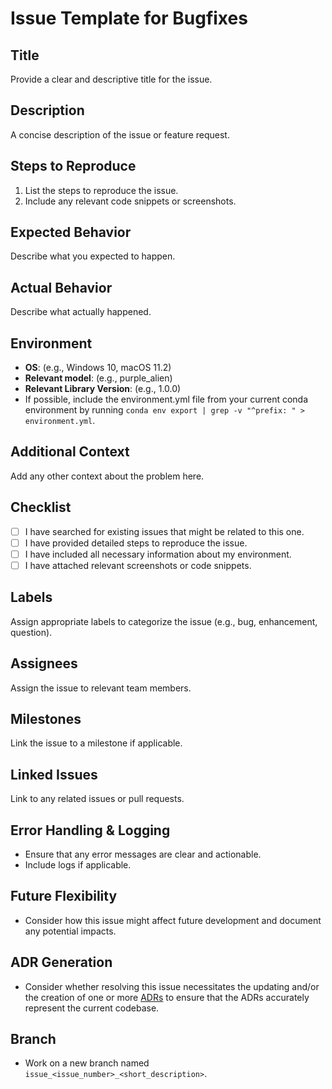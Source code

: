 # Issue Template for Bugfixes

## **Title**
Provide a clear and descriptive title for the issue.

## **Description**
A concise description of the issue or feature request.

## **Steps to Reproduce**
1. List the steps to reproduce the issue.
2. Include any relevant code snippets or screenshots.

## **Expected Behavior**
Describe what you expected to happen.

## **Actual Behavior**
Describe what actually happened.

## **Environment**
- **OS**: (e.g., Windows 10, macOS 11.2)
- **Relevant model**: (e.g., purple_alien)
- **Relevant Library Version**: (e.g., 1.0.0)
- If possible, include the environment.yml file from your current conda environment by running `conda env export | grep -v "^prefix: " > environment.yml`.

## **Additional Context**
Add any other context about the problem here.

## **Checklist**
- [ ] I have searched for existing issues that might be related to this one.
- [ ] I have provided detailed steps to reproduce the issue.
- [ ] I have included all necessary information about my environment.
- [ ] I have attached relevant screenshots or code snippets.

## **Labels**
Assign appropriate labels to categorize the issue (e.g., bug, enhancement, question).

## **Assignees**
Assign the issue to relevant team members.

## **Milestones**
Link the issue to a milestone if applicable.

## **Linked Issues**
Link to any related issues or pull requests.

## **Error Handling & Logging**
- Ensure that any error messages are clear and actionable.
- Include logs if applicable.

## **Future Flexibility**
- Consider how this issue might affect future development and document any potential impacts.

## **ADR Generation**
- Consider whether resolving this issue necessitates the updating and/or the creation of one or more [ADRs](https://github.com/prio-data/views_pipeline/tree/github_issue_guide/documentation/ADRs) to ensure that the ADRs accurately represent the current codebase.

## **Branch**
- Work on a new branch named `issue_<issue_number>_<short_description>`.

